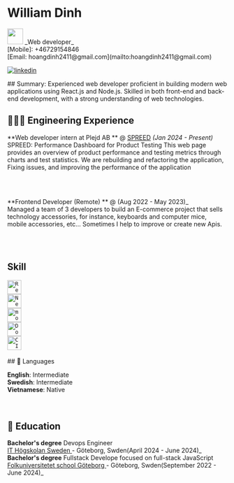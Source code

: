 # William Dinh
<img src="https://www.google.com/url?sa=i&url=https%3A%2F%2Fwww.flaticon.com%2Ffree-icon%2Fprogramming_2274766&psig=AOvVaw07fs14937BWGAn-8VfK2cE&ust=1713440772706000&source=images&cd=vfe&opi=89978449&ved=0CBIQjRxqFwoTCKjswLaWyYUDFQAAAAAdAAAAABAJ" width="36px" height="36px"/> 
_Web developer_ <br>
[Mobile]: +46729154846 <br>
[Email: hoangdinh2411@gmail.com](mailto:hoangdinh2411@gmail.com) <br>

<p>
  <a href="https://www.linkedin.com/in/alejolg/">
    <img alt="linkedin" title="Linkedin" src="https://www.linkedin.com/in/williamdinh2411/logo=linkedin"/>
  </a>
 
</p>
## Summary: 
Experienced web developer proficient in building modern web applications using React.js and Node.js. Skilled
in both front-end and back-end development, with a strong understanding of web technologies. 



## 👩🏼‍💻 Engineering Experience

**Web developer intern at Plejd AB ** @ [SPREED](https://spreed.plejd.io) _(Jan 2024 - Present)_ <br>
SPREED: Performance Dashboard for Product Testing
This web page provides an overview of product performance and testing metrics through charts and test statistics.
We are rebuilding and refactoring the application, Fixing issues, and improving the performance of the application

<br><br>


**Frontend Developer (Remote) ** @ (Aug 2022 - May 2023)_ <br>
Managed a team of 3 developers to build an E-commerce project that sells technology accessories, for
instance, keyboards and computer mice, mobile accessories, etc...
Sometimes I help to improve or create new Apis.

<br><br>


## Skill
<div >
	<code><img width="32" src="https://user-images.githubusercontent.com/25181517/183897015-94a058a6-b86e-4e42-a37f-bf92061753e5.png" alt="React" title="React"/></code> <br>
	<code><img width="32" src="https://github.com/marwin1991/profile-technology-icons/assets/136815194/5f8c622c-c217-4649-b0a9-7e0ee24bd704" alt="Next.js" title="Next.js"/></code><br>
	<code><img width="32
32" src="https://user-images.githubusercontent.com/25181517/182884177-d48a8579-2cd0-447a-b9a6-ffc7cb02560e.png" alt="mongoDB" title="mongoDB"/></code><br>
	<code><img width="32
32" src="https://user-images.githubusercontent.com/25181517/117207330-263ba280-adf4-11eb-9b97-0ac5b40bc3be.png" alt="Docker" title="Docker"/></code><br>
	<code><img width="32
32" src="https://user-images.githubusercontent.com/25181517/183868728-b2e11072-00a5-47e2-8a4e-4ebbb2b8c554.png" alt="CI/CD" title="CI/CD"/></code><br>
</div>
<br>
## 💬 Languages

**English**: Intermediate <br>
**Swedish**: Intermediate  <br>
**Vietnamese**: Native<br>
<br><br>

## 📕 Education

**Bachelor's degree** Devops Engineer <br>
[IT Högskolan Sweden ](https://www.iths.se/) - Göteborg, Swden(April 2024 - June 2024)_ <br>
**Bachelor's degree** Fullstack Develope focused on full-stack JavaScript<br>
[Folkuniversitetet school Göteborg ](https://www.folkuniversitetet.se/) - Göteborg, Swden(September 2022 - June 2024)_ <br>
